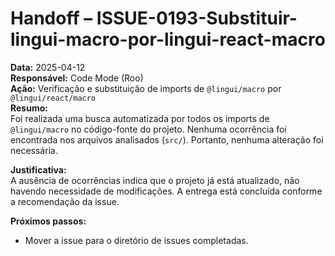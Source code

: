 # Handoff – ISSUE-0193-Substituir-lingui-macro-por-lingui-react-macro

**Data:** 2025-04-12  
**Responsável:** Code Mode (Roo)  
**Ação:** Verificação e substituição de imports de `@lingui/macro` por `@lingui/react/macro`  
**Resumo:**  
Foi realizada uma busca automatizada por todos os imports de `@lingui/macro` no código-fonte do projeto. Nenhuma ocorrência foi encontrada nos arquivos analisados (`src/`). Portanto, nenhuma alteração foi necessária.

**Justificativa:**  
A ausência de ocorrências indica que o projeto já está atualizado, não havendo necessidade de modificações. A entrega está concluída conforme a recomendação da issue.

**Próximos passos:**  
- Mover a issue para o diretório de issues completadas.